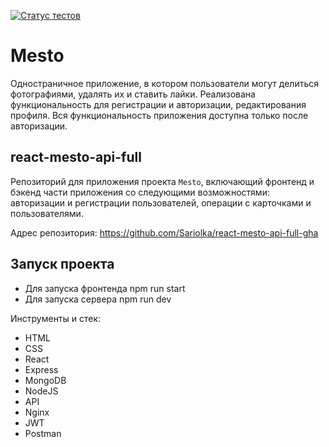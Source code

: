 [![Статус тестов](../../actions/workflows/tests.yml/badge.svg)](../../actions/workflows/tests.yml)

# Mesto  
Одностраничное приложение, в котором пользователи могут делиться фотографиями, удалять их и ставить лайки. Реализована функциональность для регистрации и авторизации, редактирования профиля. Вся функциональность приложения доступна только после авторизации.

## react-mesto-api-full
Репозиторий для приложения проекта `Mesto`, включающий фронтенд и бэкенд части приложения со следующими возможностями: авторизации и регистрации пользователей, операции с карточками и пользователями. 


Адрес репозитория: https://github.com/Sariolka/react-mesto-api-full-gha

## Запуск проекта  
* Для запуска фронтенда npm run start
* Для запуска сервера npm run dev

Инструменты и стек: 
* HTML  
* CSS  
* React  
* Express  
* MongoDB  
* NodeJS  
* API   
* Nginx  
* JWT  
* Postman 

